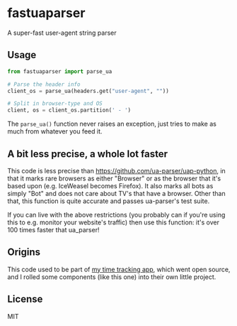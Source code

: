 # fastuaparser
A super-fast user-agent string parser


## Usage

```py
from fastuaparser import parse_ua

# Parse the header info
client_os = parse_ua(headers.get("user-agent", ""))

# Split in browser-type and OS
client, os = client_os.partition(' - ')
```

The `parse_ua()` function never raises an exception, just tries
to make as much from whatever you feed it.


## A bit less precise, a whole lot faster

This code is less precise than https://github.com/ua-parser/uap-python,
in that it marks rare browsers as either "Browser" or as the browser
that it's based upon (e.g. IceWeasel becomes Firefox). It also marks
all bots as simply "Bot" and does not care about TV's that have a
browser. Other than that, this function is quite accurate and passes
ua-parser's test suite.

If you can live with the above restrictions (you probably can if
you're using this to e.g. monitor your website's traffic) then use
this function: it's over 100 times faster that ua_parser!


## Origins

This code used to be part of [my time tracking app](https://timetagger.app),
which went open source, and I rolled some components (like this one) into
their own little project.


## License

MIT
